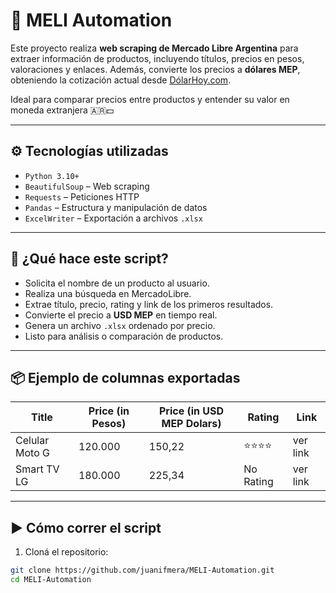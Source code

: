 # 🛒 MELI Automation

Este proyecto realiza **web scraping de Mercado Libre Argentina** para extraer información de productos, incluyendo títulos, precios en pesos, valoraciones y enlaces. Además, convierte los precios a **dólares MEP**, obteniendo la cotización actual desde [DólarHoy.com](https://dolarhoy.com).

Ideal para comparar precios entre productos y entender su valor en moneda extranjera 🇦🇷💵

---

## ⚙️ Tecnologías utilizadas

- `Python 3.10+`
- `BeautifulSoup` – Web scraping
- `Requests` – Peticiones HTTP
- `Pandas` – Estructura y manipulación de datos
- `ExcelWriter` – Exportación a archivos `.xlsx`

---

## 🚀 ¿Qué hace este script?

- Solicita el nombre de un producto al usuario.
- Realiza una búsqueda en MercadoLibre.
- Extrae título, precio, rating y link de los primeros resultados.
- Convierte el precio a **USD MEP** en tiempo real.
- Genera un archivo `.xlsx` ordenado por precio.
- Listo para análisis o comparación de productos.

---

## 📦 Ejemplo de columnas exportadas

| Title          | Price (in Pesos) | Price (in USD MEP Dolars) | Rating      | Link      |
|----------------|------------------|----------------------------|-------------|-----------|
| Celular Moto G | 120.000          | 150,22                     | ⭐⭐⭐⭐        | ver link  |
| Smart TV LG    | 180.000          | 225,34                     | No Rating   | ver link  |

---

## ▶️ Cómo correr el script

1. Cloná el repositorio:

```bash
git clone https://github.com/juanifmera/MELI-Automation.git
cd MELI-Automation
